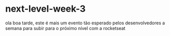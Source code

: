 # next-level-week-3
ola boa tarde, este é mais um evento tão esperado pelos desenvolvedores a semana para subir para o próximo nível com a rocketseat

